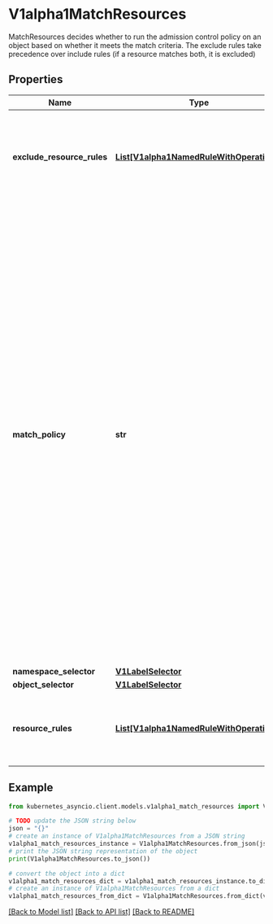 # V1alpha1MatchResources

MatchResources decides whether to run the admission control policy on an object based on whether it meets the match criteria. The exclude rules take precedence over include rules (if a resource matches both, it is excluded)

## Properties

Name | Type | Description | Notes
------------ | ------------- | ------------- | -------------
**exclude_resource_rules** | [**List[V1alpha1NamedRuleWithOperations]**](V1alpha1NamedRuleWithOperations.md) | ExcludeResourceRules describes what operations on what resources/subresources the policy should not care about. The exclude rules take precedence over include rules (if a resource matches both, it is excluded) | [optional] 
**match_policy** | **str** | matchPolicy defines how the \&quot;MatchResources\&quot; list is used to match incoming requests. Allowed values are \&quot;Exact\&quot; or \&quot;Equivalent\&quot;.  - Exact: match a request only if it exactly matches a specified rule. For example, if deployments can be modified via apps/v1, apps/v1beta1, and extensions/v1beta1, but \&quot;rules\&quot; only included &#x60;apiGroups:[\&quot;apps\&quot;], apiVersions:[\&quot;v1\&quot;], resources: [\&quot;deployments\&quot;]&#x60;, the admission policy does not consider requests to apps/v1beta1 or extensions/v1beta1 API groups.  - Equivalent: match a request if modifies a resource listed in rules, even via another API group or version. For example, if deployments can be modified via apps/v1, apps/v1beta1, and extensions/v1beta1, and \&quot;rules\&quot; only included &#x60;apiGroups:[\&quot;apps\&quot;], apiVersions:[\&quot;v1\&quot;], resources: [\&quot;deployments\&quot;]&#x60;, the admission policy **does** consider requests made to apps/v1beta1 or extensions/v1beta1 API groups. The API server translates the request to a matched resource API if necessary.  Defaults to \&quot;Equivalent\&quot; | [optional] 
**namespace_selector** | [**V1LabelSelector**](V1LabelSelector.md) |  | [optional] 
**object_selector** | [**V1LabelSelector**](V1LabelSelector.md) |  | [optional] 
**resource_rules** | [**List[V1alpha1NamedRuleWithOperations]**](V1alpha1NamedRuleWithOperations.md) | ResourceRules describes what operations on what resources/subresources the admission policy matches. The policy cares about an operation if it matches _any_ Rule. | [optional] 

## Example

```python
from kubernetes_asyncio.client.models.v1alpha1_match_resources import V1alpha1MatchResources

# TODO update the JSON string below
json = "{}"
# create an instance of V1alpha1MatchResources from a JSON string
v1alpha1_match_resources_instance = V1alpha1MatchResources.from_json(json)
# print the JSON string representation of the object
print(V1alpha1MatchResources.to_json())

# convert the object into a dict
v1alpha1_match_resources_dict = v1alpha1_match_resources_instance.to_dict()
# create an instance of V1alpha1MatchResources from a dict
v1alpha1_match_resources_from_dict = V1alpha1MatchResources.from_dict(v1alpha1_match_resources_dict)
```
[[Back to Model list]](../README.md#documentation-for-models) [[Back to API list]](../README.md#documentation-for-api-endpoints) [[Back to README]](../README.md)


